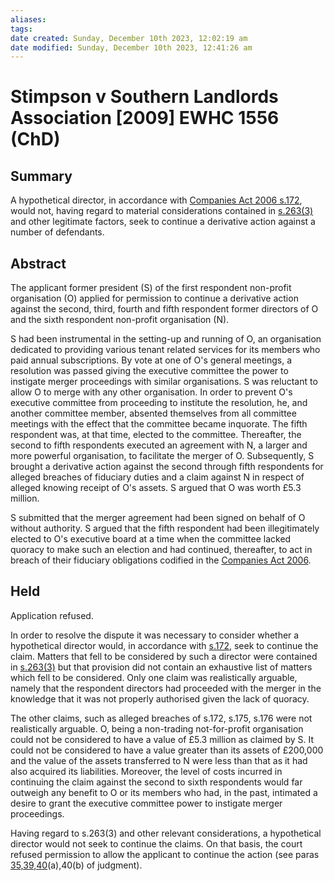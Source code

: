 ```yaml
---
aliases: 
tags: 
date created: Sunday, December 10th 2023, 12:02:19 am
date modified: Sunday, December 10th 2023, 12:41:26 am
---
```


# Stimpson v Southern Landlords Association [2009] EWHC 1556 (ChD)

## Summary

A hypothetical director, in accordance with [Companies Act 2006 s.172](https://uk.westlaw.com/Document/I5BF3F8308B3311DBA1DB80994EEB92DE/View/FullText.html?originationContext=document&transitionType=DocumentItem&ppcid=c640ddcc00414e669f64df04a71a7e29&contextData=(sc.Search)), would not, having regard to material considerations contained in [s.263(3)](https://uk.westlaw.com/Document/I5C1BA4718B3311DBA1DB80994EEB92DE/View/FullText.html?originationContext=document&transitionType=DocumentItem&ppcid=c640ddcc00414e669f64df04a71a7e29&contextData=(sc.Search)) and other legitimate factors, seek to continue a derivative action against a number of defendants.

## Abstract

The applicant former president (S) of the first respondent non-profit organisation (O) applied for permission to continue a derivative action against the second, third, fourth and fifth respondent former directors of O and the sixth respondent non-profit organisation (N).

S had been instrumental in the setting-up and running of O, an organisation dedicated to providing various tenant related services for its members who paid annual subscriptions. By vote at one of O's general meetings, a resolution was passed giving the executive committee the power to instigate merger proceedings with similar organisations. S was reluctant to allow O to merge with any other organisation. In order to prevent O's executive committee from proceeding to institute the resolution, he, and another committee member, absented themselves from all committee meetings with the effect that the committee became inquorate. The fifth respondent was, at that time, elected to the committee. Thereafter, the second to fifth respondents executed an agreement with N, a larger and more powerful organisation, to facilitate the merger of O. Subsequently, S brought a derivative action against the second through fifth respondents for alleged breaches of fiduciary duties and a claim against N in respect of alleged knowing receipt of O's assets. S argued that O was worth £5.3 million.

S submitted that the merger agreement had been signed on behalf of O without authority. S argued that the fifth respondent had been illegitimately elected to O's executive board at a time when the committee lacked quoracy to make such an election and had continued, thereafter, to act in breach of their fiduciary obligations codified in the [Companies Act 2006](https://uk.westlaw.com/Document/I67088A508B0211DBB4C6A18EEE1C8BDD/View/FullText.html?originationContext=document&transitionType=DocumentItem&ppcid=c640ddcc00414e669f64df04a71a7e29&contextData=(sc.Search)).

## Held

Application refused.

In order to resolve the dispute it was necessary to consider whether a hypothetical director would, in accordance with [s.172](https://uk.westlaw.com/Document/I5BF3F8308B3311DBA1DB80994EEB92DE/View/FullText.html?originationContext=document&transitionType=DocumentItem&ppcid=c640ddcc00414e669f64df04a71a7e29&contextData=(sc.Search)), seek to continue the claim. Matters that fell to be considered by such a director were contained in [s.263(3)](https://uk.westlaw.com/Document/I5C1BA4718B3311DBA1DB80994EEB92DE/View/FullText.html?originationContext=document&transitionType=DocumentItem&ppcid=c640ddcc00414e669f64df04a71a7e29&contextData=(sc.Search)) but that provision did not contain an exhaustive list of matters which fell to be considered. Only one claim was realistically arguable, namely that the respondent directors had proceeded with the merger in the knowledge that it was not properly authorised given the lack of quoracy.

The other claims, such as alleged breaches of s.172, s.175, s.176 were not realistically arguable. O, being a non-trading not-for-profit organisation could not be considered to have a value of £5.3 million as claimed by S. It could not be considered to have a value greater than its assets of £200,000 and the value of the assets transferred to N were less than that as it had also acquired its liabilities. Moreover, the level of costs incurred in continuing the claim against the second to sixth respondents would far outweigh any benefit to O or its members who had, in the past, intimated a desire to grant the executive committee power to instigate merger proceedings.

Having regard to s.263(3) and other relevant considerations, a hypothetical director would not seek to continue the claims. On that basis, the court refused permission to allow the applicant to continue the action (see paras [35,39,40](javascript:void(0); "View judgment paragraphs")(a),40(b) of judgment).

